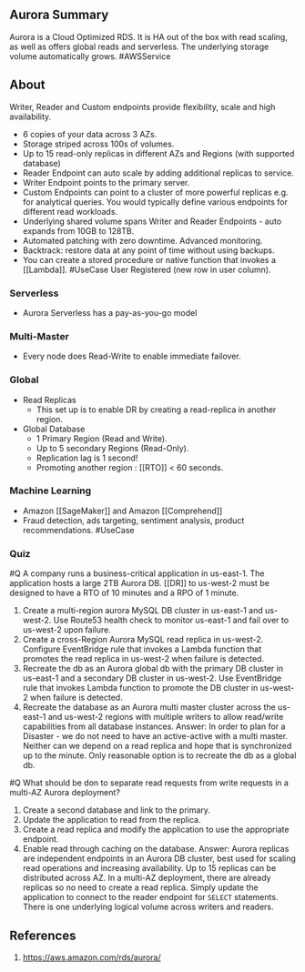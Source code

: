 ## Aurora Summary
Aurora is a Cloud Optimized RDS. It is HA out of the box with read scaling, as well as offers global reads and serverless. The underlying storage volume automatically grows. #AWSService 
## About
Writer, Reader and Custom endpoints provide flexibility, scale and high availability.
- 6 copies of your data across 3 AZs.
- Storage striped across 100s of volumes.
- Up to 15 read-only replicas in different AZs and Regions (with supported database)
- Reader Endpoint can auto scale by adding additional replicas to service.
- Writer Endpoint points to the primary server.
- Custom Endpoints can point to a cluster of more powerful replicas e.g. for analytical queries. You would typically define various endpoints for different read workloads.
- Underlying shared volume spans Writer and Reader Endpoints - auto expands from 10GB to 128TB.
- Automated patching with zero downtime. Advanced monitoring.
- Backtrack: restore data at any point of time without using backups.
- You can create a stored procedure or native function that invokes a [[Lambda]]. #UseCase User Registered (new row in user column).
### Serverless
- Aurora Serverless has a pay-as-you-go model
### Multi-Master
- Every node does Read-Write to enable immediate failover.
### Global
* Read Replicas 
	* This set up is to enable DR by creating a read-replica in another region.
* Global Database
	* 1 Primary Region (Read and Write).
	* Up to 5 secondary Regions (Read-Only).
	* Replication lag is 1 second!
	* Promoting another region : [[RTO]] < 60 seconds.
### Machine Learning
-  Amazon [[SageMaker]] and Amazon [[Comprehend]]
- Fraud detection, ads targeting, sentiment analysis, product recommendations. #UseCase 

### Quiz
#Q A company runs a business-critical application in us-east-1. The application hosts a large 2TB Aurora DB. [[DR]] to us-west-2 must be designed to have a RTO of 10 minutes and a RPO of 1 minute.
1. Create a multi-region aurora MySQL DB cluster in us-east-1 and us-west-2. Use Route53 health check to monitor us-east-1 and fail over to us-west-2 upon failure.
2. Create a cross-Region Aurora MySQL read replica in us-west-2. Configure EventBridge rule that invokes a Lambda function that promotes the read replica in us-west-2 when failure is detected.
3. Recreate the db as an Aurora global db with the primary DB cluster in us-east-1 and a secondary DB cluster in us-west-2. Use EventBridge rule that invokes Lambda function to promote the DB cluster in us-west-2 when failure is detected.
4. Recreate the database as an Aurora multi master cluster across the us-east-1 and us-west-2 regions with multiple writers to allow read/write capabilities from all database instances.
Answer: In order to plan for a Disaster - we do not need to have an active-active with a multi master. Neither can we depend on a read replica and hope that is synchronized up to the minute. Only reasonable option is to recreate the db as a global db.

#Q What should be don to separate read requests from write requests in a multi-AZ Aurora deployment?
1. Create a second database and link to the primary.
2. Update the application to read from the replica.
3. Create a read replica and modify the application to use the appropriate endpoint.
4. Enable read through caching on the database.
Answer: Aurora replicas are independent endpoints in an Aurora DB cluster, best used for scaling read operations and increasing availability. Up to 15 replicas can be distributed across AZ. In a multi-AZ deployment, there are already replicas so no need to create a read replica. Simply update the application to connect to the reader endpoint for `SELECT` statements. There is one underlying logical volume across writers and readers.

## References

1. https://aws.amazon.com/rds/aurora/